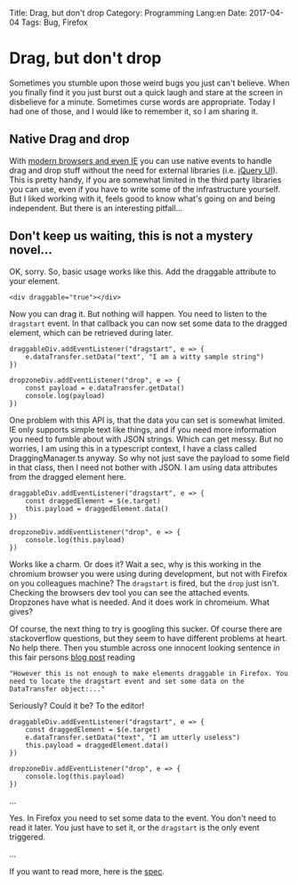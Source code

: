 Title: Drag, but don't drop
Category: Programming 
Lang:en 
Date: 2017-04-04 
Tags: Bug, Firefox

# Drag, but don't drop

Sometimes you stumble upon those weird bugs you just can't believe. When you finally find it you just burst out a quick laugh and stare at the screen in disbelieve for a minute. Sometimes curse words are appropriate. Today I had one of those, and I would like to remember it, so I am sharing it.

## Native Drag and drop

With [modern browsers and even IE](http://caniuse.com/#feat=dragndrop) you can use native events to handle drag and drop stuff without the need for external libraries (i.e. [jQuery UI](https://jqueryui.com/)). This is pretty handy, if you are somewhat limited in the third party libraries you can use, even if you have to write some of the infrastructure yourself. But I liked working with it, feels good to know what's going on and being independent. But there is an interesting pitfall...

## Don't keep us waiting, this is not a mystery novel...

OK, sorry. So, basic usage works like this. Add the draggable attribute to your element.

    <div draggable="true"></div>

Now you can drag it. But nothing will happen. You need to listen to the `dragstart` event. In that callback you can now set some data to the dragged element, which can be retrieved during later.

    draggableDiv.addEventListener("dragstart", e => {
        e.dataTransfer.setData("text", "I am a witty sample string")
    })

    dropzoneDiv.addEventListener("drop", e => {
        const payload = e.dataTransfer.getData()
        console.log(payload)
    })
    
One problem with this API is, that the data you can set is somewhat limited. IE only supports simple text like things, and if you need more information you need to fumble about with JSON strings. Which can get messy. But no worries, I am using this in a typescript context, I have a class called DraggingManager.ts anyway. So why not just save the payload to some field in that class, then I need not bother with JSON. I am using data attributes from the dragged element here.

    draggableDiv.addEventListener("dragstart", e => {
        const draggedElement = $(e.target)
        this.payload = draggedElement.data()
    })

    dropzoneDiv.addEventListener("drop", e => {
        console.log(this.payload)
    })

Works like a charm. Or does it? Wait a sec, why is this working in the chromium browser you were using during development, but not with Firefox on you colleagues machine? The `dragstart` is fired, but the `drop` just isn't. Checking the browsers dev tool you can see the attached events. Dropzones have what is needed. And it does work in chromeium. What gives?

Of course, the next thing to try is googling this sucker. Of course there are stackoverflow questions, but they seem to have different problems at heart. No help there. Then you stumble across one innocent looking sentence in this fair persons [blog post](https://mereskin.github.io/dnd/) reading

    "However this is not enough to make elements draggable in Firefox. You need to locate the dragstart event and set some data on the DataTransfer object:..."

Seriously? Could it be? To the editor!

    draggableDiv.addEventListener("dragstart", e => {
        const draggedElement = $(e.target)
        e.dataTransfer.setData("text", "I am utterly useless")
        this.payload = draggedElement.data()
    })

    dropzoneDiv.addEventListener("drop", e => {
        console.log(this.payload)
    })

...

Yes. In Firefox you need to set some data to the event. You don't need to read it later. You just have to set it, or the `dragstart` is the only event triggered.

...

If you want to read more, here is the [spec](https://developer.mozilla.org/en-US/docs/Web/API/HTML_Drag_and_Drop_API).